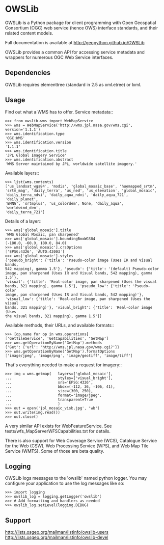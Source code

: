 OWSLib
======

OWSLib is a Python package for client programming with Open Geospatial
Consortium (OGC) web service (hence OWS) interface standards, and their
related content models.

Full documentation is available at http://geopython.github.io/OWSLib

OWSLib provides a common API for accessing service metadata and wrappers for
numerous OGC Web Service interfaces.

Dependencies
------------

OWSLib requires elementtree (standard in 2.5 as xml.etree) or lxml.

Usage
-----

Find out what a WMS has to offer. Service metadata::

    >>> from owslib.wms import WebMapService
    >>> wms = WebMapService('http://wms.jpl.nasa.gov/wms.cgi', version='1.1.1')
    >>> wms.identification.type
    'OGC:WMS'
    >>> wms.identification.version
    '1.1.1'
    >>> wms.identification.title
    'JPL Global Imagery Service'
    >>> wms.identification.abstract
    'WMS Server maintained by JPL, worldwide satellite imagery.'

Available layers::

    >>> list(wms.contents)
    ['us_landsat_wgs84', 'modis', 'global_mosaic_base', 'huemapped_srtm',
    'srtm_mag', 'daily_terra', 'us_ned', 'us_elevation', 'global_mosaic',
    'daily_terra_ndvi', 'daily_aqua_ndvi', 'daily_aqua_721', 'daily_planet',
    'BMNG', 'srtmplus', 'us_colordem', None, 'daily_aqua', 'worldwind_dem',
    'daily_terra_721']

Details of a layer::

    >>> wms['global_mosaic'].title
    'WMS Global Mosaic, pan sharpened'
    >>> wms['global_mosaic'].boundingBoxWGS84
    (-180.0, -60.0, 180.0, 84.0)
    >>> wms['global_mosaic'].crsOptions
    ['EPSG:4326', 'AUTO:42003']
    >>> wms['global_mosaic'].styles
    {'pseudo_bright': {'title': 'Pseudo-color image (Uses IR and Visual bands,
    542 mapping), gamma 1.5'}, 'pseudo': {'title': '(default) Pseudo-color
    image, pan sharpened (Uses IR and Visual bands, 542 mapping), gamma 1.5'},
    'visual': {'title': 'Real-color image, pan sharpened (Uses the visual
    bands, 321 mapping), gamma 1.5'}, 'pseudo_low': {'title': 'Pseudo-color
    image, pan sharpened (Uses IR and Visual bands, 542 mapping)'},
    'visual_low': {'title': 'Real-color image, pan sharpened (Uses the visual
    bands, 321 mapping)'}, 'visual_bright': {'title': 'Real-color image (Uses
    the visual bands, 321 mapping), gamma 1.5'}}

Available methods, their URLs, and available formats::

    >>> [op.name for op in wms.operations]
    ['GetTileService', 'GetCapabilities', 'GetMap']
    >>> wms.getOperationByName('GetMap').methods
    {'Get': {'url': 'http://wms.jpl.nasa.gov/wms.cgi?'}}
    >>> wms.getOperationByName('GetMap').formatOptions
    ['image/jpeg', 'image/png', 'image/geotiff', 'image/tiff']

That's everything needed to make a request for imagery::

    >>> img = wms.getmap(   layers=['global_mosaic'],
    ...                     styles=['visual_bright'],
    ...                     srs='EPSG:4326',
    ...                     bbox=(-112, 36, -106, 41),
    ...                     size=(300, 250),
    ...                     format='image/jpeg',
    ...                     transparent=True
    ...                     )
    >>> out = open('jpl_mosaic_visb.jpg', 'wb')
    >>> out.write(img.read())
    >>> out.close()

A very similar API exists for WebFeatureService. See
tests/wfs_MapServerWFSCapabilities.txt for details.

There is also support for Web Coverage Service (WCS), Catalogue
Service for the Web (CSW), Web Processing Service (WPS), and Web
Map Tile Service (WMTS). Some of those are beta quality.


Logging
-------
OWSLib logs messages to the 'owslib' named python logger. You may
configure your application to use the log messages like so:

    >>> import logging
    >>> owslib_log = logging.getLogger('owslib')
    >>> # Add formatting and handlers as needed
    >>> owslib_log.setLevel(logging.DEBUG)


Support
-------

http://lists.osgeo.org/mailman/listinfo/owslib-users
http://lists.osgeo.org/mailman/listinfo/owslib-devel
